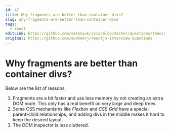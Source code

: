 ```yaml
---
id: 47
title: Why fragments are better than container divs?
slug: why-fragments-are-better-than-container-divs
tags:
  - react
editLink: https://github.com/sakhnyuk/jsiq/blob/master/questions/theory/react/47.md
original: https://github.com/sudheerj/reactjs-interview-questions
---
```


# Why fragments are better than container divs?

Below are the list of reasons,

1. Fragments are a bit faster and use less memory by not creating an extra DOM node. This only has a real benefit on very large and deep trees.
2. Some CSS mechanisms like _Flexbox_ and _CSS Grid_ have a special parent-child relationships, and adding divs in the middle makes it hard to keep the desired layout.
3. The DOM Inspector is less cluttered.